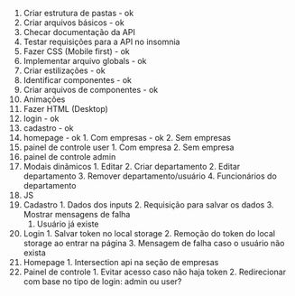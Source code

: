 1. Criar estrutura de pastas - ok
2. Criar arquivos básicos - ok
3. Checar documentação da API
4. Testar requisições para a API no insomnia
5. Fazer CSS (Mobile first) - ok
  1. Implementar arquivo globals - ok
  2. Criar estilizações - ok
  3. Identificar componentes - ok
  4. Criar arquivos de componentes - ok
  6. Animações
6. Fazer HTML (Desktop)
  1. login - ok
  2. cadastro - ok
  3. homepage - ok
    1. Com empresas - ok
    2. Sem empresas
  4. painel de controle user
    1. Com empresa
    2. Sem empresa
  5. painel de controle admin
  6. Modais dinâmicos
    1. Editar
    2. Criar departamento
    2. Editar departamento
    3. Remover departamento/usuário
    4. Funcionários do departamento
7. JS
  1. Cadastro
    1. Dados dos inputs
    2. Requisição para salvar os dados
    3. Mostrar mensagens de falha
      1. Usuário já existe
  2. Login
    1. Salvar token no local storage
    2. Remoção do token do local storage ao entrar na página
    3. Mensagem de falha caso o usuário não exista
  3. Homepage
    1. Intersection api na seção de empresas
  4. Painel de controle
    1. Evitar acesso caso não haja token
    2. Redirecionar com base no tipo de login: admin ou user?
  

